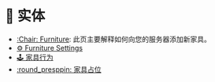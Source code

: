 # 🐘 实体

- [:Chair: Furniture](/xiaomomi-plugins/craftengine/plugin-wiki/craftengine/add-new-contents/entities/furniture.md): 此页主要解释如何向您的服务器添加新家具。
- [⚙️ Furniture Settings](/xiaomomi-plugins/craftengine/plugin-wiki/craftengine/add-new-contents/entities/furniture/furniture-settings.md)
- [🕹️ 家具行为](/xiaomomi-plugins/craftengine/plugin-wiki/craftengine/add-new-contents/entities/furniture/furniture-behaviors.md)
- [:round_presppin: 家具占位](/xiaomomi-plugins/craftengine/plugin-wiki/craftengine/add-new-contents/entities/furniture/furniture-placement.md)
